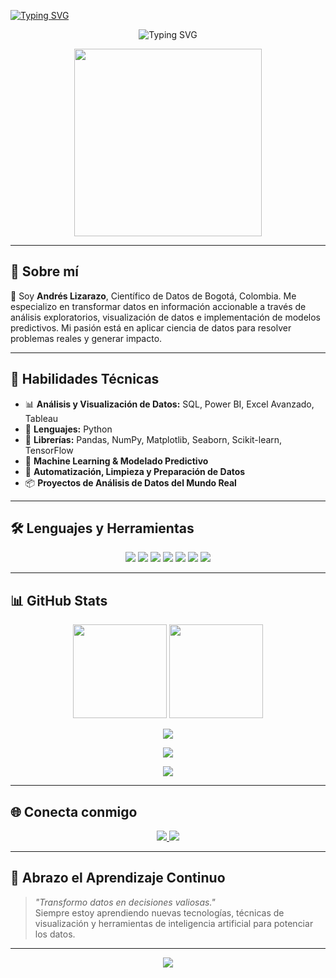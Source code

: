 <a href="https://git.io/typing-svg"><img src="https://readme-typing-svg.demolab.com?font=Fira+Code&weight=600&size=30&duration=3000&pause=1000&color=31DFF7&width=560&lines=%F0%9F%91%8B+%C2%A1Hola!+Soy+Andr%C3%A9s+Lizarazo" alt="Typing SVG" /></a>
<p align="center">
  <img src="https://readme-typing-svg.demolab.com?font=Fira+Code&size=22&pause=1000&color=185DF7FF&center=true&vCenter=true&width=500&lines=Cient%C3%ADfico+de+Datos;Experto+en+Python%2C+SQL+y+Power+BI;Apasionado+por+el+Machine+Learning" alt="Typing SVG" />
</p>

<p align="center">
  <img src="https://media.giphy.com/media/qgQUggAC3Pfv687qPC/giphy.gif" width="300" />
</p>

---

## 🧠 Sobre mí

📍 Soy **Andrés Lizarazo**, Científico de Datos de Bogotá, Colombia. Me especializo en transformar datos en información accionable a través de análisis exploratorios, visualización de datos e implementación de modelos predictivos. Mi pasión está en aplicar ciencia de datos para resolver problemas reales y generar impacto.

---

## 💼 Habilidades Técnicas

- 📊 **Análisis y Visualización de Datos:** SQL, Power BI, Excel Avanzado, Tableau  
- 🐍 **Lenguajes:** Python  
- 🧰 **Librerías:** Pandas, NumPy, Matplotlib, Seaborn, Scikit-learn, TensorFlow  
- 🤖 **Machine Learning & Modelado Predictivo**  
- 🧹 **Automatización, Limpieza y Preparación de Datos**  
- 📦 **Proyectos de Análisis de Datos del Mundo Real**

---

## 🛠️ Lenguajes y Herramientas

<p align="center">
  <img src="https://img.shields.io/badge/Python-3776AB?style=for-the-badge&logo=python&logoColor=white" />
  <img src="https://img.shields.io/badge/SQL-025E8C?style=for-the-badge&logo=postgresql&logoColor=white" />
  <img src="https://img.shields.io/badge/Power%20BI-F2C811?style=for-the-badge&logo=powerbi&logoColor=black" />
  <img src="https://img.shields.io/badge/Excel-217346?style=for-the-badge&logo=microsoft-excel&logoColor=white" />
  <img src="https://img.shields.io/badge/Tableau-E97627?style=for-the-badge&logo=tableau&logoColor=white" />
  <img src="https://img.shields.io/badge/Scikit--learn-F7931E?style=for-the-badge&logo=scikitlearn&logoColor=white" />
  <img src="https://img.shields.io/badge/TensorFlow-FF6F00?style=for-the-badge&logo=tensorflow&logoColor=white" />
</p>

---

## 📊 GitHub Stats

<p align="center">
  <img src="https://github-readme-stats.vercel.app/api?username=andres-lizarazo&show_icons=true&theme=radical" height="150"/>
  <img src="https://github-readme-stats.vercel.app/api/top-langs/?username=andres-lizarazo&layout=compact&theme=radical" height="150"/>
</p>

<p align="center">
  <img src="https://github-profile-trophy.vercel.app/?username=andres-lizarazo&theme=radical&margin-w=10&row=1" />
</p>

<p align="center">
  <img src="https://github-readme-activity-graph.vercel.app/graph?username=andres-lizarazo&theme=dracula" />
</p>

<p align="center">
  <img src="https://streak-stats.demolab.com?user=andres-lizarazo&theme=radical&border_radius=4.5" />
</p>

---

## 🌐 Conecta conmigo

<p align="center">
  <a href="https://linkedin.com/in/andreslizarazo" target="_blank">
    <img src="https://img.shields.io/badge/LinkedIn-0A66C2?style=for-the-badge&logo=linkedin&logoColor=white" />
  </a>
  <a href="https://andres-lizarazo.github.io/" target="_blank">
    <img src="https://img.shields.io/badge/Portafolio-Web-333?style=for-the-badge&logo=github&logoColor=white" />
  </a>
</p>

---

## 🚀 Abrazo el Aprendizaje Continuo

> *"Transformo datos en decisiones valiosas."*  
> Siempre estoy aprendiendo nuevas tecnologías, técnicas de visualización y herramientas de inteligencia artificial para potenciar los datos.

---

<p align="center">
  <img src="https://komarev.com/ghpvc/?username=andres-lizarazo&label=Profile+views&color=orange&style=flat" />
</p>

